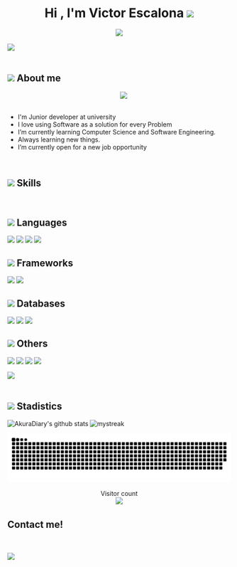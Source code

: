 <h1 align="center"><b>Hi , I'm Victor Escalona </b><img src="https://media.giphy.com/media/hvRJCLFzcasrR4ia7z/giphy.gif" width="35"></h1>

<p align="center">
  <a href="https://github.com/DenverCoder1/readme-typing-svg"><img src="https://readme-typing-svg.herokuapp.com?font=Time+New+Roman&color=cyan&size=25&center=true&vCenter=true&width=600&height=100&lines=Victor+Escalona..&hearts;++;Self+Backend+Developer,;Computer+Engieneering+Student,;Love+JavaScript,;Active+Learner/Researcher,;Love+to+learn+new+stuff..<3"></a>
</p>

<img src="https://user-images.githubusercontent.com/73097560/115834477-dbab4500-a447-11eb-908a-139a6edaec5c.gif"><br><br>



## <picture><img src = "https://github.com/7oSkaaa/7oSkaaa/blob/main/Images/about_me.gif?raw=true" width = 50px></picture> About me

<picture> <img align="right" src="https://github.com/7oSkaaa/7oSkaaa/blob/main/Images/Right_Side.gif?raw=true" width = 250px></picture>

<br><br>

- I'm Junior developer at university
- I love using Software as a solution for every Problem
- I’m currently learning Computer Science and Software Engineering.
- Always learning new things.
-  I’m currently open for a new job opportunity
<br>



## <img src="https://media2.giphy.com/media/QssGEmpkyEOhBCb7e1/giphy.gif?cid=ecf05e47a0n3gi1bfqntqmob8g9aid1oyj2wr3ds3mg700bl&rid=giphy.gif" width ="25"><b> Skills</b>
<br>

## <img src="https://media.tenor.com/CsqnkjKnojgAAAAi/dm4uz3-foekoe.gif" width="25"> <b>Languages</b>

<span>
  <img src="https://img.shields.io/badge/html5-%23E34F26.svg?style=for-the-badge&logo=html5&logoColor=white">
  <img src="https://img.shields.io/badge/css3-%231572B6.svg?style=for-the-badge&logo=css3&logoColor=white">
  <img src="https://img.shields.io/badge/python-3670A0?style=for-the-badge&logo=python&logoColor=ffdd54">
  <img src="https://img.shields.io/badge/javascript-%23323330.svg?style=for-the-badge&logo=javascript&logoColor=%23F7DF1E">
</span>

## <img src="https://media.tenor.com/CsqnkjKnojgAAAAi/dm4uz3-foekoe.gif" width="25"> <b>Frameworks</b>

<span>
  <img src="https://img.shields.io/badge/node.js-6DA55F?style=for-the-badge&logo=node.js&logoColor=white">
  <img src="https://img.shields.io/badge/express.js-%23404d59.svg?style=for-the-badge&logo=express&logoColor=%2361DAFB">
</span>

## <img src="https://media.tenor.com/CsqnkjKnojgAAAAi/dm4uz3-foekoe.gif" width="25"> <b>Databases</b>

<span>
  <img src="https://img.shields.io/badge/postgres-%23316192.svg?style=for-the-badge&logo=postgresql&logoColor=white">
  <img src="https://img.shields.io/badge/sqlite-%2307405e.svg?style=for-the-badge&logo=sqlite&logoColor=white">
  <img src="https://img.shields.io/badge/Prisma-3982CE?style=for-the-badge&logo=Prisma&logoColor=white">
<span/>

## <img src="https://media.tenor.com/CsqnkjKnojgAAAAi/dm4uz3-foekoe.gif" width="25"> <b>Others</b>

<span>
  <img src="https://img.shields.io/badge/git-%23F05033.svg?style=for-the-badge&logo=git&logoColor=white">
  <img src="https://img.shields.io/badge/github-%23121011.svg?style=for-the-badge&logo=github&logoColor=white">
  <img src="https://img.shields.io/badge/JWT-black?style=for-the-badge&logo=JSON%20web%20tokens">
  <img src="https://img.shields.io/badge/ejs-%23B4CA65.svg?style=for-the-badge&logo=ejs&logoColor=black">
</span>

<span></span>

<img src="https://user-images.githubusercontent.com/73097560/115834477-dbab4500-a447-11eb-908a-139a6edaec5c.gif"><br><br>

## <img src="https://media.tenor.com/HgX89Yku5V4AAAAi/to-the-moon.gif" width ="30"> <b>Stadistics</b>
![AkuraDiary's github stats](https://github-readme-stats.vercel.app/api?username=VictorEscalona10&show_icons=true&theme=tokyonight)
<img src="https://github-readme-streak-stats.herokuapp.com/?user=VictorEscalona10&theme=tokyonight" alt="mystreak"/>

<p align="center">
  <img  src="https://raw.githubusercontent.com/Elanza-48/Elanza-48/main/resources/img/github-contribution-grid-snake.svg"
    alt="example" />
</p>

<p align="center"> 
  <div align="center">Visitor count</div>
  <div align="center">
    <img src="https://profile-counter.glitch.me/Niefee/count.svg"/>
  </div> 
</p>

## Contact me!
<br></br>
<span>
  <a href="https://www.linkedin.com/in/victor-escalona-5a9330291?lipi=urn%3Ali%3Apage%3Ad_flagship3_profile_view_base_contact_details%3BhTc6xH5hTVCFnUbkk3p%2BTA%3D%3D0">
    <img src="https://img.shields.io/badge/linkedin-%230077B5.svg?style=for-the-badge&logo=linkedin&logoColor=white">
  </a>
</span>
